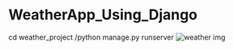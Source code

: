 # WeatherApp_Using_Django
cd weather_project
/python manage.py runserver
![weather img](https://github.com/user-attachments/assets/4b4db6a5-5784-4f55-b3b3-32d58885e795)
